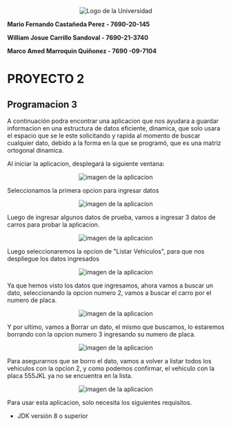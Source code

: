 <div align="center"> <image src="/images/Logo.png" alt="Logo de la Universidad"> </div align="center">

**Mario Fernando Castañeda Perez - 7690-20-145**

**William Josue Carrillo Sandoval - 7690-21-3740**

**Marco Amed Marroquin Quiñonez - 7690 -09-7104**

# PROYECTO 2
## Programacion 3

A continuación podra encontrar una aplicacion que nos ayudara a guardar informacion en una estructura de datos eficiente, dinamica, que solo usara el espacio que se le este solicitando y rapida al momento de buscar cualquier dato, debido a la forma en la que se programó, que es una matriz ortogonal dinamica.

Al iniciar la aplicacion, desplegará la siguiente ventana: 
<div align="center"> <image src="/images/imagen1.jpg" alt="imagen de la aplicacion"> </div align="center">

Seleccionamos la primera opcion para ingresar datos
<div align="center"> <image src="/images/imagen2.jpg" alt="imagen de la aplicacion"> </div align="center">

Luego de ingresar algunos datos de prueba, vamos a ingresar 3 datos de carros para probar la aplicacion.
<div align="center"> <image src="/images/imagen3.jpg" alt="imagen de la aplicacion"> </div align="center">

Luego seleccionaremos la opcion de "Listar Vehiculos", para que nos despliegue los datos ingresados
<div align="center"> <image src="/images/imagen4.jpg" alt="imagen de la aplicacion"> </div align="center">

Ya que hemos visto los datos que ingresamos, ahora vamos a buscar un dato, seleccionando la opcion numero 2, vamos a buscar el carro por el numero de placa. 
<div align="center"> <image src="/images/imagen5.jpg" alt="imagen de la aplicacion"> </div align="center">

Y por ultimo, vamos a Borrar un dato, el mismo que buscamos, lo estaremos borrando con la opcion numero 3 ingresando su numero de placa.
<div align="center"> <image src="/images/imagen6.jpg" alt="imagen de la aplicacion"> </div align="center">

Para asegurarnos que se borro el dato, vamos a volver a listar todos los vehiculos con la opcion 2, y como podemos confirmar, el vehiculo con la placa 555JKL ya no se encuentra en la lista.
<div align="center"> <image src="/images/imagen7.jpg" alt="imagen de la aplicacion"> </div align="center">

Para usar esta aplicacion, solo necesita los siguientes requisitos.
- JDK versión 8 o superior
